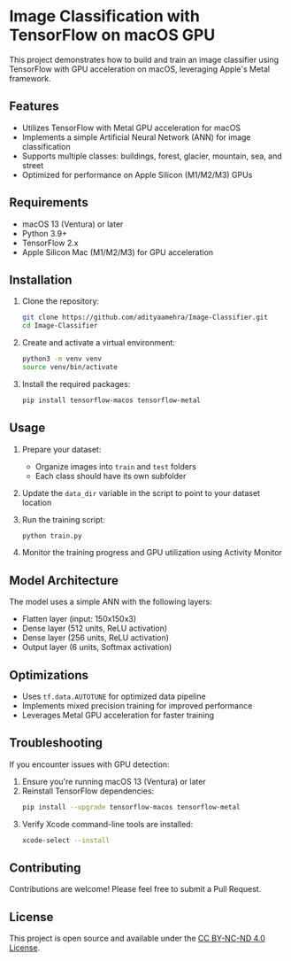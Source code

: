 # Image Classification with TensorFlow on macOS GPU

This project demonstrates how to build and train an image classifier using TensorFlow with GPU acceleration on macOS, leveraging Apple's Metal framework.

## Features

- Utilizes TensorFlow with Metal GPU acceleration for macOS
- Implements a simple Artificial Neural Network (ANN) for image classification
- Supports multiple classes: buildings, forest, glacier, mountain, sea, and street
- Optimized for performance on Apple Silicon (M1/M2/M3) GPUs

## Requirements

- macOS 13 (Ventura) or later
- Python 3.9+
- TensorFlow 2.x
- Apple Silicon Mac (M1/M2/M3) for GPU acceleration

## Installation

1. Clone the repository:
   ```bash
   git clone https://github.com/adityaamehra/Image-Classifier.git
   cd Image-Classifier
   ```

2. Create and activate a virtual environment:
   ```bash
   python3 -m venv venv
   source venv/bin/activate
   ```

3. Install the required packages:
   ```bash
   pip install tensorflow-macos tensorflow-metal
   ```

## Usage

1. Prepare your dataset:
   - Organize images into `train` and `test` folders
   - Each class should have its own subfolder

2. Update the `data_dir` variable in the script to point to your dataset location

3. Run the training script:
   ```bash
   python train.py
   ```

4. Monitor the training progress and GPU utilization using Activity Monitor

## Model Architecture

The model uses a simple ANN with the following layers:
- Flatten layer (input: 150x150x3)
- Dense layer (512 units, ReLU activation)
- Dense layer (256 units, ReLU activation)
- Output layer (6 units, Softmax activation)

## Optimizations

- Uses `tf.data.AUTOTUNE` for optimized data pipeline
- Implements mixed precision training for improved performance
- Leverages Metal GPU acceleration for faster training

## Troubleshooting

If you encounter issues with GPU detection:
1. Ensure you're running macOS 13 (Ventura) or later
2. Reinstall TensorFlow dependencies:
   ```bash
   pip install --upgrade tensorflow-macos tensorflow-metal
   ```
3. Verify Xcode command-line tools are installed:
   ```bash
   xcode-select --install
   ```

## Contributing

Contributions are welcome! Please feel free to submit a Pull Request.

## License

This project is open source and available under the [CC BY-NC-ND 4.0 License](LICENSE).

